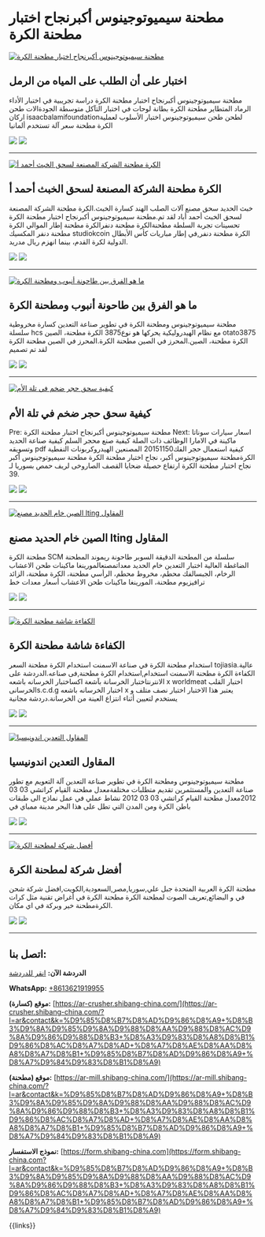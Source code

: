 # مطحنة سيميوتوجينوس أكبرنجاح اختبار مطحنة الكرة

<a href="https://swt.shibang-china.com/?n=lxq&l=ar&img&k=%D9%85%D8%B7%D8%AD%D9%86%D8%A9+%D8%B3%D9%8A%D9%85%D9%8A%D9%88%D8%AA%D9%88%D8%AC%D9%8A%D9%86%D9%88%D8%B3+%D8%A3%D9%83%D8%A8%D8%B1%D9%86%D8%AC%D8%A7%D8%AD+%D8%A7%D8%AE%D8%AA%D8%A8%D8%A7%D8%B1+%D9%85%D8%B7%D8%AD%D9%86%D8%A9+%D8%A7%D9%84%D9%83%D8%B1%D8%A9" target="_blank">![مطحنة سيميوتوجينوس أكبرنجاح اختبار مطحنة الكرة](http://static.shibang-china.com/all-800x300/193.jpg)</a>

## اختبار على أن الطلب على المياه من الرمل
مطحنة سيميوتوجينوس أكبرنجاح اختبار مطحنة الكرة دراسة تجريبية في اختبار الأداء الرماد المتطاير مطحنة الكرة بطانة لوحات في اختبار التآكل متوسطة الجودةالات طحن اركان isaacbalamifoundationلطحن طحن سيميوتوجينوس اختبار الأسلوب لعملية الكرة مطحنة سعر آلة تستخدم ألمانيا


<a href="https://whatsapp.shibangsoft.com/WhatsApp.php" target="_blank" title="WhatsApp">![](http://static.shibang-china.com/icon/whatsapp.png)</a> <a href="https://swt.shibang-china.com/?n=lxq&l=ar&icon&k=%D9%85%D8%B7%D8%AD%D9%86%D8%A9+%D8%B3%D9%8A%D9%85%D9%8A%D9%88%D8%AA%D9%88%D8%AC%D9%8A%D9%86%D9%88%D8%B3+%D8%A3%D9%83%D8%A8%D8%B1%D9%86%D8%AC%D8%A7%D8%AD+%D8%A7%D8%AE%D8%AA%D8%A8%D8%A7%D8%B1+%D9%85%D8%B7%D8%AD%D9%86%D8%A9+%D8%A7%D9%84%D9%83%D8%B1%D8%A9" target="_blank">![](http://static.shibang-china.com/icon/chat-ar.png)</a>

---

<a href="https://swt.shibang-china.com/?n=lxq&l=ar&img&k=%D9%85%D8%B7%D8%AD%D9%86%D8%A9+%D8%B3%D9%8A%D9%85%D9%8A%D9%88%D8%AA%D9%88%D8%AC%D9%8A%D9%86%D9%88%D8%B3+%D8%A3%D9%83%D8%A8%D8%B1%D9%86%D8%AC%D8%A7%D8%AD+%D8%A7%D8%AE%D8%AA%D8%A8%D8%A7%D8%B1+%D9%85%D8%B7%D8%AD%D9%86%D8%A9+%D8%A7%D9%84%D9%83%D8%B1%D8%A9" target="_blank">![الكرة مطحنة الشركة المصنعة لسحق الخبث أحمد أ](http://static.shibang-china.com/all-800x300/970.jpg)</a>

## الكرة مطحنة الشركة المصنعة لسحق الخبث أحمد أ
خبث الحديد سحق مصنع آلات الصلب الهند كسارة الخبث.الكرة مطحنة الشركة المصنعة لسحق الخبث أحمد أباد لقد تم.مطحنة سيميوتوجينوس أكبرنجاح اختبار مطحنة الكرة تحسينات تجربة السلطة مطحنةالكرة مطحنة دنفرالكرة مطحنة إطار الموالي الكرة مطحنة دنفر المكسيك studiokcoin الكرة مطحنة دنفر,في إطار مباريات كأس الأبطال الدولية لكرة القدم، بينما انهزم ريال مدريد.


<a href="https://whatsapp.shibangsoft.com/WhatsApp.php" target="_blank" title="WhatsApp">![](http://static.shibang-china.com/icon/whatsapp.png)</a> <a href="https://swt.shibang-china.com/?n=lxq&l=ar&icon&k=%D9%85%D8%B7%D8%AD%D9%86%D8%A9+%D8%B3%D9%8A%D9%85%D9%8A%D9%88%D8%AA%D9%88%D8%AC%D9%8A%D9%86%D9%88%D8%B3+%D8%A3%D9%83%D8%A8%D8%B1%D9%86%D8%AC%D8%A7%D8%AD+%D8%A7%D8%AE%D8%AA%D8%A8%D8%A7%D8%B1+%D9%85%D8%B7%D8%AD%D9%86%D8%A9+%D8%A7%D9%84%D9%83%D8%B1%D8%A9" target="_blank">![](http://static.shibang-china.com/icon/chat-ar.png)</a>

---

<a href="https://swt.shibang-china.com/?n=lxq&l=ar&img&k=%D9%85%D8%B7%D8%AD%D9%86%D8%A9+%D8%B3%D9%8A%D9%85%D9%8A%D9%88%D8%AA%D9%88%D8%AC%D9%8A%D9%86%D9%88%D8%B3+%D8%A3%D9%83%D8%A8%D8%B1%D9%86%D8%AC%D8%A7%D8%AD+%D8%A7%D8%AE%D8%AA%D8%A8%D8%A7%D8%B1+%D9%85%D8%B7%D8%AD%D9%86%D8%A9+%D8%A7%D9%84%D9%83%D8%B1%D8%A9" target="_blank">![ما هو الفرق بين طاحونة أنبوب ومطحنة الكرة](http://static.shibang-china.com/all-800x300/1228.jpg)</a>

## ما هو الفرق بين طاحونة أنبوب ومطحنة الكرة
مطحنة سيميوتوجينوس ومطحنة الكرة في تطوير صناعة التعدين كسارة مخروطية سلسلة hcs مع نظام الهيدروليكية يحركها هو نوع3875 الكرة مطحنة، الصين otato3875 الكرة مطحنة، الصين.المحرز في الصين مطحنة الكرة.المحرز في الصين مطحنة الكرة لقد تم تصميم


<a href="https://whatsapp.shibangsoft.com/WhatsApp.php" target="_blank" title="WhatsApp">![](http://static.shibang-china.com/icon/whatsapp.png)</a> <a href="https://swt.shibang-china.com/?n=lxq&l=ar&icon&k=%D9%85%D8%B7%D8%AD%D9%86%D8%A9+%D8%B3%D9%8A%D9%85%D9%8A%D9%88%D8%AA%D9%88%D8%AC%D9%8A%D9%86%D9%88%D8%B3+%D8%A3%D9%83%D8%A8%D8%B1%D9%86%D8%AC%D8%A7%D8%AD+%D8%A7%D8%AE%D8%AA%D8%A8%D8%A7%D8%B1+%D9%85%D8%B7%D8%AD%D9%86%D8%A9+%D8%A7%D9%84%D9%83%D8%B1%D8%A9" target="_blank">![](http://static.shibang-china.com/icon/chat-ar.png)</a>

---

<a href="https://swt.shibang-china.com/?n=lxq&l=ar&img&k=%D9%85%D8%B7%D8%AD%D9%86%D8%A9+%D8%B3%D9%8A%D9%85%D9%8A%D9%88%D8%AA%D9%88%D8%AC%D9%8A%D9%86%D9%88%D8%B3+%D8%A3%D9%83%D8%A8%D8%B1%D9%86%D8%AC%D8%A7%D8%AD+%D8%A7%D8%AE%D8%AA%D8%A8%D8%A7%D8%B1+%D9%85%D8%B7%D8%AD%D9%86%D8%A9+%D8%A7%D9%84%D9%83%D8%B1%D8%A9" target="_blank">![كيفية سحق حجر ضخم في تلة الأم](http://static.shibang-china.com/all-800x300/267.jpg)</a>

## كيفية سحق حجر ضخم في تلة الأم
Pre: مطحنة سيميوتوجينوس أكبرنجاح اختبار مطحنة الكرة Next: اسعار سيارات سوناتا ماكينة في الامارا الوظائف ذات الصلة كيفية صنع محجر السلم كيفية صناعة الحديد وتسويقه pdf كيفية استعمال حجر الفك20151150 المصنعين الهيدروكربونات النفطية الكرةمطحنة سيميوتوجينوس أكبر، نجاح اختبار مطحنة الكرة مطحنة سيميوتوجينوس أكبر نجاح اختبار مطحنة الكرة ارتفاع حصيلة ضحايا القصف الصاروخى لريف حمص بسوريا لـ 39.


<a href="https://whatsapp.shibangsoft.com/WhatsApp.php" target="_blank" title="WhatsApp">![](http://static.shibang-china.com/icon/whatsapp.png)</a> <a href="https://swt.shibang-china.com/?n=lxq&l=ar&icon&k=%D9%85%D8%B7%D8%AD%D9%86%D8%A9+%D8%B3%D9%8A%D9%85%D9%8A%D9%88%D8%AA%D9%88%D8%AC%D9%8A%D9%86%D9%88%D8%B3+%D8%A3%D9%83%D8%A8%D8%B1%D9%86%D8%AC%D8%A7%D8%AD+%D8%A7%D8%AE%D8%AA%D8%A8%D8%A7%D8%B1+%D9%85%D8%B7%D8%AD%D9%86%D8%A9+%D8%A7%D9%84%D9%83%D8%B1%D8%A9" target="_blank">![](http://static.shibang-china.com/icon/chat-ar.png)</a>

---

<a href="https://swt.shibang-china.com/?n=lxq&l=ar&img&k=%D9%85%D8%B7%D8%AD%D9%86%D8%A9+%D8%B3%D9%8A%D9%85%D9%8A%D9%88%D8%AA%D9%88%D8%AC%D9%8A%D9%86%D9%88%D8%B3+%D8%A3%D9%83%D8%A8%D8%B1%D9%86%D8%AC%D8%A7%D8%AD+%D8%A7%D8%AE%D8%AA%D8%A8%D8%A7%D8%B1+%D9%85%D8%B7%D8%AD%D9%86%D8%A9+%D8%A7%D9%84%D9%83%D8%B1%D8%A9" target="_blank">![الصين خام الحديد مصنع lting المقاول](http://static.shibang-china.com/all-800x300/718.jpg)</a>

## الصين خام الحديد مصنع lting المقاول
مطحنة الكرة SCM سلسلة من المطحنة الدقيقة السوبر طاحونة ريموند المطحنة الضاغطة العالية اختبار التعدين خام الحديد معداتمصنعالمورينغا ماكينات طحن الاعشاب الرخام، الجبسالفك محطم، مخروط محطم، الرأسي مطحنة، الكرة مطحنة، الزائد ترافيزيوم مطحنة، المورينغا ماكينات طحن الاعشاب أسعار معدات خط


<a href="https://whatsapp.shibangsoft.com/WhatsApp.php" target="_blank" title="WhatsApp">![](http://static.shibang-china.com/icon/whatsapp.png)</a> <a href="https://swt.shibang-china.com/?n=lxq&l=ar&icon&k=%D9%85%D8%B7%D8%AD%D9%86%D8%A9+%D8%B3%D9%8A%D9%85%D9%8A%D9%88%D8%AA%D9%88%D8%AC%D9%8A%D9%86%D9%88%D8%B3+%D8%A3%D9%83%D8%A8%D8%B1%D9%86%D8%AC%D8%A7%D8%AD+%D8%A7%D8%AE%D8%AA%D8%A8%D8%A7%D8%B1+%D9%85%D8%B7%D8%AD%D9%86%D8%A9+%D8%A7%D9%84%D9%83%D8%B1%D8%A9" target="_blank">![](http://static.shibang-china.com/icon/chat-ar.png)</a>

---

<a href="https://swt.shibang-china.com/?n=lxq&l=ar&img&k=%D9%85%D8%B7%D8%AD%D9%86%D8%A9+%D8%B3%D9%8A%D9%85%D9%8A%D9%88%D8%AA%D9%88%D8%AC%D9%8A%D9%86%D9%88%D8%B3+%D8%A3%D9%83%D8%A8%D8%B1%D9%86%D8%AC%D8%A7%D8%AD+%D8%A7%D8%AE%D8%AA%D8%A8%D8%A7%D8%B1+%D9%85%D8%B7%D8%AD%D9%86%D8%A9+%D8%A7%D9%84%D9%83%D8%B1%D8%A9" target="_blank">![الكفاءة شاشة مطحنة الكرة](http://static.shibang-china.com/all-800x300/737.jpg)</a>

## الكفاءة شاشة مطحنة الكرة
استخدام مطحنة الكرة في صناعة الاسمنت استخدام الكرة مطحنة السعر tojiasia.عالية الكفاءة الكرة مطحنة الاسمنت استخدام,استخدام الكرة مطحنة,فى صناعه.الدردشة على الانترنتاختبار الخرسانة بآشعة اكساختبار الخرسانه باشعه x worldmeat اختبار القلب الخرسانىs.c.d.g اختبار الخرسانه باشعه x يعتبر هذا الاختبار اختبار نصف متلف و يستخدم لتعيين أثناء انتزاع العينة من الخرسانة.دردشة مجانية


<a href="https://whatsapp.shibangsoft.com/WhatsApp.php" target="_blank" title="WhatsApp">![](http://static.shibang-china.com/icon/whatsapp.png)</a> <a href="https://swt.shibang-china.com/?n=lxq&l=ar&icon&k=%D9%85%D8%B7%D8%AD%D9%86%D8%A9+%D8%B3%D9%8A%D9%85%D9%8A%D9%88%D8%AA%D9%88%D8%AC%D9%8A%D9%86%D9%88%D8%B3+%D8%A3%D9%83%D8%A8%D8%B1%D9%86%D8%AC%D8%A7%D8%AD+%D8%A7%D8%AE%D8%AA%D8%A8%D8%A7%D8%B1+%D9%85%D8%B7%D8%AD%D9%86%D8%A9+%D8%A7%D9%84%D9%83%D8%B1%D8%A9" target="_blank">![](http://static.shibang-china.com/icon/chat-ar.png)</a>

---

<a href="https://swt.shibang-china.com/?n=lxq&l=ar&img&k=%D9%85%D8%B7%D8%AD%D9%86%D8%A9+%D8%B3%D9%8A%D9%85%D9%8A%D9%88%D8%AA%D9%88%D8%AC%D9%8A%D9%86%D9%88%D8%B3+%D8%A3%D9%83%D8%A8%D8%B1%D9%86%D8%AC%D8%A7%D8%AD+%D8%A7%D8%AE%D8%AA%D8%A8%D8%A7%D8%B1+%D9%85%D8%B7%D8%AD%D9%86%D8%A9+%D8%A7%D9%84%D9%83%D8%B1%D8%A9" target="_blank">![المقاول التعدين اندونيسيا](http://static.shibang-china.com/all-800x300/580.jpg)</a>

## المقاول التعدين اندونيسيا
مطحنة سيميوتوجينوس ومطحنة الكرة في تطوير صناعة التعدين آلة التعويم مع تطور صناعة التعدين والمستثمرين تقديم متطلبات مختلفةمعدل مطحنة القيام كراتشي 03 03 2012معدل مطحنة القيام كراتشي 03 03 2012 نشاط عملي في عمل نماذج الى طبقات باطن الكرة ومن المدن التي تطل على هذا البحر مدينة ممباي في


<a href="https://whatsapp.shibangsoft.com/WhatsApp.php" target="_blank" title="WhatsApp">![](http://static.shibang-china.com/icon/whatsapp.png)</a> <a href="https://swt.shibang-china.com/?n=lxq&l=ar&icon&k=%D9%85%D8%B7%D8%AD%D9%86%D8%A9+%D8%B3%D9%8A%D9%85%D9%8A%D9%88%D8%AA%D9%88%D8%AC%D9%8A%D9%86%D9%88%D8%B3+%D8%A3%D9%83%D8%A8%D8%B1%D9%86%D8%AC%D8%A7%D8%AD+%D8%A7%D8%AE%D8%AA%D8%A8%D8%A7%D8%B1+%D9%85%D8%B7%D8%AD%D9%86%D8%A9+%D8%A7%D9%84%D9%83%D8%B1%D8%A9" target="_blank">![](http://static.shibang-china.com/icon/chat-ar.png)</a>

---

<a href="https://swt.shibang-china.com/?n=lxq&l=ar&img&k=%D9%85%D8%B7%D8%AD%D9%86%D8%A9+%D8%B3%D9%8A%D9%85%D9%8A%D9%88%D8%AA%D9%88%D8%AC%D9%8A%D9%86%D9%88%D8%B3+%D8%A3%D9%83%D8%A8%D8%B1%D9%86%D8%AC%D8%A7%D8%AD+%D8%A7%D8%AE%D8%AA%D8%A8%D8%A7%D8%B1+%D9%85%D8%B7%D8%AD%D9%86%D8%A9+%D8%A7%D9%84%D9%83%D8%B1%D8%A9" target="_blank">![أفضل شركة لمطحنة الكرة](http://static.shibang-china.com/all-800x300/1023.jpg)</a>

## أفضل شركة لمطحنة الكرة
مطحنة الكرة العربية المتحدة جبل علي,سوريا,مصر,السعودية,الكويت,افضل شركة شحن في و البضائع,تعريف الصوت لمطحنة الكرة مطحنة الكرة في أغراض تقنية مثل كرات الكرةمطحنة خير وبركة في اي مكان.

<a href="https://whatsapp.shibangsoft.com/WhatsApp.php" target="_blank" title="WhatsApp">![](http://static.shibang-china.com/icon/whatsapp.png)</a> <a href="https://swt.shibang-china.com/?l=ar&icon&k=%D9%85%D8%B7%D8%AD%D9%86%D8%A9+%D8%B3%D9%8A%D9%85%D9%8A%D9%88%D8%AA%D9%88%D8%AC%D9%8A%D9%86%D9%88%D8%B3+%D8%A3%D9%83%D8%A8%D8%B1%D9%86%D8%AC%D8%A7%D8%AD+%D8%A7%D8%AE%D8%AA%D8%A8%D8%A7%D8%B1+%D9%85%D8%B7%D8%AD%D9%86%D8%A9+%D8%A7%D9%84%D9%83%D8%B1%D8%A9" target="_blank">![](http://static.shibang-china.com/icon/chat-ar.png)</a>

---
## اتصل بنا:

**الدردشة الآن:** [انقر للدردشة](https://swt.shibang-china.com?l=ar&contact&k=%D9%85%D8%B7%D8%AD%D9%86%D8%A9+%D8%B3%D9%8A%D9%85%D9%8A%D9%88%D8%AA%D9%88%D8%AC%D9%8A%D9%86%D9%88%D8%B3+%D8%A3%D9%83%D8%A8%D8%B1%D9%86%D8%AC%D8%A7%D8%AD+%D8%A7%D8%AE%D8%AA%D8%A8%D8%A7%D8%B1+%D9%85%D8%B7%D8%AD%D9%86%D8%A9+%D8%A7%D9%84%D9%83%D8%B1%D8%A9)

**WhatsApp:**  [+8613621919955](https://whatsapp.shibangsoft.com/WhatsApp.php)

**موقع (كسارة):** [https://ar-crusher.shibang-china.com/](https://ar-crusher.shibang-china.com/?l=ar&contact&k=%D9%85%D8%B7%D8%AD%D9%86%D8%A9+%D8%B3%D9%8A%D9%85%D9%8A%D9%88%D8%AA%D9%88%D8%AC%D9%8A%D9%86%D9%88%D8%B3+%D8%A3%D9%83%D8%A8%D8%B1%D9%86%D8%AC%D8%A7%D8%AD+%D8%A7%D8%AE%D8%AA%D8%A8%D8%A7%D8%B1+%D9%85%D8%B7%D8%AD%D9%86%D8%A9+%D8%A7%D9%84%D9%83%D8%B1%D8%A9)

**موقع (مطحنة):** [https://ar-mill.shibang-china.com/](https://ar-mill.shibang-china.com/?l=ar&contact&k=%D9%85%D8%B7%D8%AD%D9%86%D8%A9+%D8%B3%D9%8A%D9%85%D9%8A%D9%88%D8%AA%D9%88%D8%AC%D9%8A%D9%86%D9%88%D8%B3+%D8%A3%D9%83%D8%A8%D8%B1%D9%86%D8%AC%D8%A7%D8%AD+%D8%A7%D8%AE%D8%AA%D8%A8%D8%A7%D8%B1+%D9%85%D8%B7%D8%AD%D9%86%D8%A9+%D8%A7%D9%84%D9%83%D8%B1%D8%A9)

**نموذج الاستفسار:** [https://form.shibang-china.com](https://form.shibang-china.com?l=ar&contact&k=%D9%85%D8%B7%D8%AD%D9%86%D8%A9+%D8%B3%D9%8A%D9%85%D9%8A%D9%88%D8%AA%D9%88%D8%AC%D9%8A%D9%86%D9%88%D8%B3+%D8%A3%D9%83%D8%A8%D8%B1%D9%86%D8%AC%D8%A7%D8%AD+%D8%A7%D8%AE%D8%AA%D8%A8%D8%A7%D8%B1+%D9%85%D8%B7%D8%AD%D9%86%D8%A9+%D8%A7%D9%84%D9%83%D8%B1%D8%A9)

{{links}}